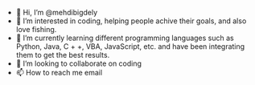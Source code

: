 - 👋 Hi, I’m @mehdibigdely
- 👀 I’m interested in coding, helping people achive their goals, and also love fishing.
- 🌱 I’m currently learning different programming languages such as Python, Java, C + +, VBA, JavaScript, etc. and have been integrating them to get the best results.  
- 💞️ I’m looking to collaborate on coding 
- 📫 How to reach me email

<!---
mehdibigdely/mehdibigdely is a ✨ special ✨ repository because its `README.md` (this file) appears on your GitHub profile.
You can click the Preview link to take a look at your changes.
--->
